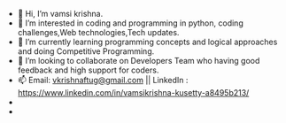 - 👋 Hi, I’m vamsi krishna.
- 👀 I’m interested in coding and programming in python, coding challenges,Web technologies,Tech updates.
- 🌱 I’m currently learning programming concepts and logical approaches and doing Competitive Programming.
- 💞️ I’m looking to collaborate on  Developers Team who having good feedback and high support for coders.
- 📫 Email: vkrishnaftug@gmail.com ||   LinkedIn : https://www.linkedin.com/in/vamsikrishna-kusetty-a8495b213/
-   
-    

<!---
vamsikrishnakusetty555/vamsikrishnakusetty555 is a ✨ special ✨ repository because its `README.md` (this file) appears on your GitHub profile.
You can click the Preview link to take a look at your changes.
--->
